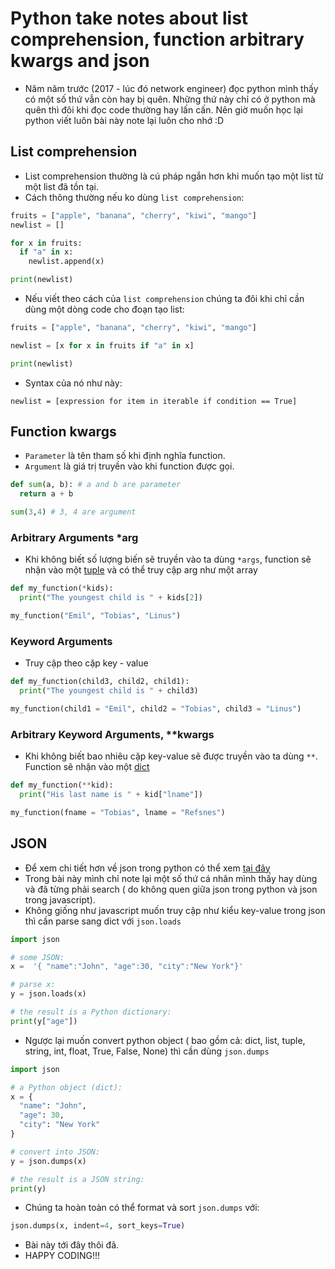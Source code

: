 # Python take notes about list comprehension, function arbitrary kwargs and json

- Năm năm trước (2017 - lúc đó network engineer) đọc python mình thấy có một số thứ vẫn còn hay bị quên. Những thứ này chỉ có ở python mà quên thì đôi khi đọc code thường hay lấn cấn. Nên giờ muốn học lại python viết luôn bài này note lại luôn cho nhớ :D

## List comprehension

- List comprehension thường là cú pháp ngắn hơn khi muốn tạo một list từ một list đã tồn tại.
- Cách thông thường nếu ko dùng `list comprehension`:

```python linenums="1"
fruits = ["apple", "banana", "cherry", "kiwi", "mango"]
newlist = []

for x in fruits:
  if "a" in x:
    newlist.append(x)

print(newlist)

```

- Nếu viết theo cách của `list comprehension` chúng ta đôi khi chỉ cần dùng một dòng code cho đoạn tạo list:

```python linenums="1"
fruits = ["apple", "banana", "cherry", "kiwi", "mango"]

newlist = [x for x in fruits if "a" in x]

print(newlist)
```

- Syntax của nó như này:

```linenums="1"
newlist = [expression for item in iterable if condition == True]
```

## Function kwargs

- `Parameter` là tên tham số khi định nghĩa function.
- `Argument` là giá trị truyền vào khi function được gọi.

```python linenums="1"
def sum(a, b): # a and b are parameter
  return a + b

sum(3,4) # 3, 4 are argument
```

### Arbitrary Arguments \*arg

- Khi không biết số lượng biến sẽ truyền vào ta dùng `*args`, function sẽ nhận vào một [tuple](https://www.w3schools.com/python/python_tuples.asp) và có thể truy cập arg như một array

```python linenums="1"
def my_function(*kids):
  print("The youngest child is " + kids[2])

my_function("Emil", "Tobias", "Linus")
```

### Keyword Arguments

- Truy cập theo cặp key - value

```python linenums="1"
def my_function(child3, child2, child1):
  print("The youngest child is " + child3)

my_function(child1 = "Emil", child2 = "Tobias", child3 = "Linus")
```

### Arbitrary Keyword Arguments, \*\*kwargs

- Khi không biết bao nhiêu cặp key-value sẽ được truyền vào ta dùng `**`. Function sẽ nhận vào một [dict](https://www.w3schools.com/python/python_dictionaries.asp)

```python linenums="1"
def my_function(**kid):
  print("His last name is " + kid["lname"])

my_function(fname = "Tobias", lname = "Refsnes")
```

## JSON

- Để xem chi tiết hơn về json trong python có thể xem [tại đây](https://www.w3schools.com/python/python_json.asp)
- Trong bài này mình chỉ note lại một số thứ cá nhân mình thấy hay dùng và đã từng phải search ( do không quen giữa json trong python và json trong javascript).
- Không giống như javascript muốn truy cập như kiểu key-value trong json thì cần parse sang dict với `json.loads`

```python linenums="1"
import json

# some JSON:
x =  '{ "name":"John", "age":30, "city":"New York"}'

# parse x:
y = json.loads(x)

# the result is a Python dictionary:
print(y["age"])
```

- Ngược lại muốn convert python object ( bao gồm cả: dict, list, tuple, string, int, float, True, False, None) thì cần dùng `json.dumps`

```python linenums="1"
import json

# a Python object (dict):
x = {
  "name": "John",
  "age": 30,
  "city": "New York"
}

# convert into JSON:
y = json.dumps(x)

# the result is a JSON string:
print(y)
```

- Chúng ta hoàn toàn có thể format và sort `json.dumps` với:

```python linenums="1"
json.dumps(x, indent=4, sort_keys=True)
```

- Bài này tới đây thôi đã.
- HAPPY CODING!!!
